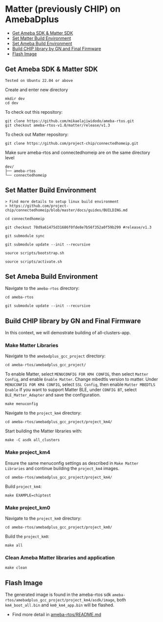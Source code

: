 # Matter (previously CHIP) on AmebaDplus

- [Get Ameba SDK & Matter SDK](#get-ameba-sdk--matter-sdk)
- [Set Matter Build Environment](#set-matter-build-environment)
- [Set Ameba Build Environment](#set-ameba-build-environment)
- [Build CHIP library by GN and Final Firmware](#build-chip-library-by-gn-and-final-firmware)
- [Flash Image](#flash-image)

## Get Ameba SDK & Matter SDK

    Tested on Ubuntu 22.04 or above

Create and enter new directory

    mkdir dev
    cd dev

To check out this repository:

    git clone https://github.com/mikaelajiwidodo/ameba-rtos.git
    git checkout ameba-rtos-v1.0/matter/release/v1.3

To check out Matter repository:

    git clone https://github.com/project-chip/connectedhomeip.git
    
Make sure ameba-rtos and connectedhomeip are on the same directory level

    dev/
    ├── ameba-rtos
    └── connectedhomeip

## Set Matter Build Environment

    > Find more details to setup linux build environment
    > https://github.com/project-chip/connectedhomeip/blob/master/docs/guides/BUILDING.md

    cd connectedhomeip

	git checkout 70d9a61475d31686f0fde8e7b56f352a0f59b299 #release/v1.3

    git submodule sync

    git submodule update --init --recursive

    source scripts/bootstrap.sh

    source scripts/activate.sh

## Set Ameba Build Environment

Navigate to the `ameba-rtos` directory:

    cd ameba-rtos

    git submodule update --init --recursive

## Build CHIP library by GN and Final Firmware

In this context, we will demostrate building of all-clusters-app.

### Make Matter Libraries

Navigate to the `amebadplus_gcc_project` directory:

    cd ameba-rtos/amebadplus_gcc_project/

To enable Matter, select `MENUCONFIG FOR KM4 CONFIG`, then select `Matter Config`, and enable `Enable Matter`.
Change mbedtls version to matter. Under `MENUCONFIG FOR KM4 CONFIG`, select `SSL Config`, then enable `Matter MBEDTLS Enable`
If you want to support Matter BLE, under `CONFIG BT`, select `BLE_Matter_Adapter` and save the configuration.

    make menuconfig

Navigate to the `project_km4` directory:

    cd ameba-rtos/amebadplus_gcc_project/project_km4/

Start building the Matter libraries with:

    make -C asdk all_clusters

### Make project_km4

Ensure the same menuconfig settings as described in `Make Matter Libraries` and continue building the `project_km4` images.

    cd ameba-rtos/amebadplus_gcc_project/project_km4/

Build `project_km4`:

    make EXAMPLE=chiptest

### Make project_km0

Navigate to the `project_km0` directory:

    cd ameba-rtos/amebadplus_gcc_project/project_km0/

Build the `project_km0`:

    make all

### Clean Ameba Matter libraries and application

    make clean

## Flash Image

The generated image is found in the ameba-rtos sdk `ameba-rtos/amebadplus_gcc_project/project_km4/asdk/image`, both `km4_boot_all.bin` and `km0_km4_app.bin` will be flashed.

- Find more detail in [ameba-rtos/README.md](https://github.com/Ameba-AIoT/ameba-rtos/blob/master/README.md#flashing)

